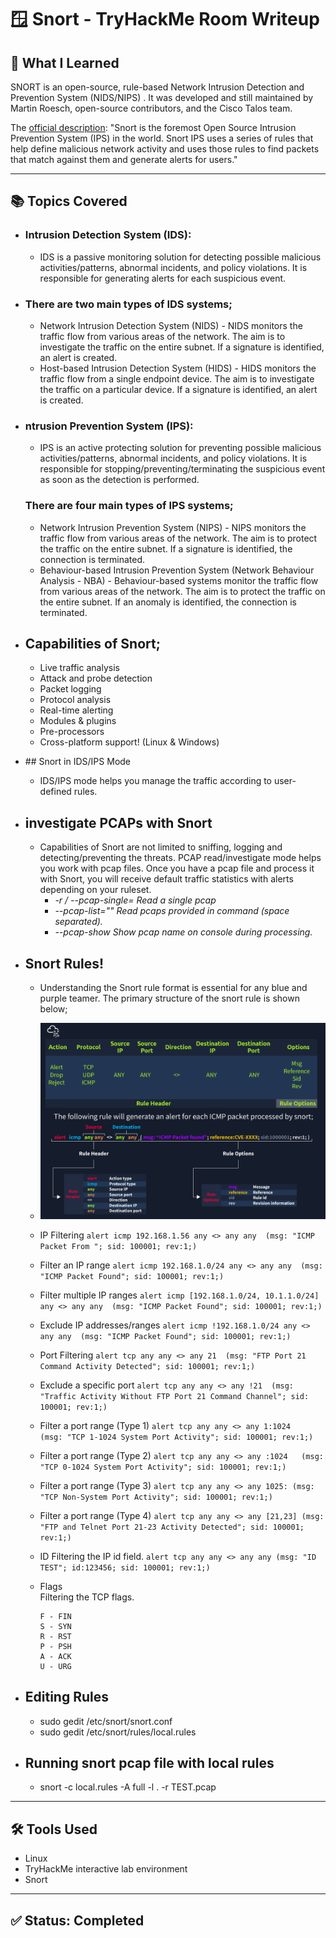 # 🪟 Snort - TryHackMe Room Writeup

## 🧠 What I Learned

SNORT is an open-source, rule-based Network Intrusion Detection and Prevention System (NIDS/NIPS) . It was developed and still maintained by Martin Roesch, open-source contributors, and the Cisco Talos team. 

The [official description](https://www.snort.org/): "Snort is the foremost Open Source Intrusion Prevention System (IPS) in the world. Snort IPS uses a series of rules that help define malicious network activity and uses those rules to find packets that match against them and generate alerts for users."

---

## 📚 Topics Covered

- ### Intrusion Detection System (IDS):
  - IDS is a passive monitoring solution for detecting possible malicious activities/patterns, abnormal incidents, and policy violations. It is responsible for generating alerts for each suspicious event. 

- ### There are two main types of IDS systems;

  - Network Intrusion Detection System (NIDS) - NIDS monitors the traffic flow from various areas of the network. The aim is to investigate the traffic on the entire subnet. If a signature is identified, an alert is created.
  - Host-based Intrusion Detection System (HIDS) - HIDS monitors the traffic flow from a single endpoint device. The aim is to investigate the traffic on a particular device. If a signature is identified, an alert is created.

- ### ntrusion Prevention System (IPS):
  
  - IPS is an active protecting solution for preventing possible malicious activities/patterns, abnormal incidents, and policy violations. It is responsible for stopping/preventing/terminating the suspicious event as soon as the detection is performed.

  ### There are four main types of IPS systems;

  - Network Intrusion Prevention System (NIPS) - NIPS monitors the traffic flow from various areas of the network. The aim is to protect the traffic on the entire subnet. If a signature is identified, the connection is terminated.
  - Behaviour-based Intrusion Prevention System (Network Behaviour Analysis - NBA) - Behaviour-based systems monitor the traffic flow from various areas of the network. The aim is to protect the traffic on the entire subnet. If an anomaly is identified, the connection is terminated.

- ## Capabilities of Snort;

  - Live traffic analysis
  - Attack and probe detection
  - Packet logging
  - Protocol analysis
  - Real-time alerting
  - Modules & plugins
  - Pre-processors
  - Cross-platform support! (Linux & Windows)

- ##﻿ Snort in IDS/IPS Mode
  - IDS/IPS mode helps you manage the traffic according to user-defined rules.
- ## investigate PCAPs with Snort
  - Capabilities of Snort are not limited to sniffing, logging and detecting/preventing the threats. PCAP read/investigate mode helps you work with pcap files. Once you have a pcap file and process it with Snort, you will receive default traffic statistics with alerts depending on your ruleset.
    - *-r / --pcap-single=	Read a single pcap*
    - *--pcap-list=""	Read pcaps provided in command (space separated).*
    - *--pcap-show	Show pcap name on console during processing.*
- ## Snort Rules!
  - Understanding the Snort rule format is essential for any blue and purple teamer.  The primary structure of the snort rule is shown below;
  - ![Snort Rules](../../images/Snort/Snort-Rules.png)
  - IP Filtering	`alert icmp 192.168.1.56 any <> any any  (msg: "ICMP Packet From "; sid: 100001; rev:1;)`
  - Filter an IP range	`alert icmp 192.168.1.0/24 any <> any any  (msg: "ICMP Packet Found"; sid: 100001; rev:1;)`
  - Filter multiple IP ranges	`alert icmp [192.168.1.0/24, 10.1.1.0/24] any <> any any  (msg: "ICMP Packet Found"; sid: 100001; rev:1;)`
  - Exclude IP addresses/ranges  `alert icmp !192.168.1.0/24 any <> any any  (msg: "ICMP Packet Found"; sid: 100001; rev:1;)`
  - Port Filtering  `alert tcp any any <> any 21  (msg: "FTP Port 21 Command Activity Detected"; sid: 100001; rev:1;)`
  - Exclude a specific port  `alert tcp any any <> any !21  (msg: "Traffic Activity Without FTP Port 21 Command Channel"; sid: 100001; rev:1;)`
  - Filter a port range (Type 1)  `alert tcp any any <> any 1:1024   (msg: "TCP 1-1024 System Port Activity"; sid: 100001; rev:1;)`
  - Filter a port range (Type 2)  `alert tcp any any <> any :1024   (msg: "TCP 0-1024 System Port Activity"; sid: 100001; rev:1;)`
  - Filter a port range (Type 3)  `alert tcp any any <> any 1025: (msg: "TCP Non-System Port Activity"; sid: 100001; rev:1;)`
  - Filter a port range (Type 4)  `alert tcp any any <> any [21,23] (msg: "FTP and Telnet Port 21-23 Activity Detected"; sid: 100001; rev:1;)`
  - ID	Filtering the IP id field.  `alert tcp any any <> any any (msg: "ID TEST"; id:123456; sid: 100001; rev:1;)`
  - Flags	
      Filtering the TCP flags.

        F - FIN
        S - SYN
        R - RST
        P - PSH
        A - ACK
        U - URG
- ## Editing Rules
    - sudo gedit /etc/snort/snort.conf
    - sudo gedit /etc/snort/rules/local.rules
- ## Running snort pcap file with local rules
    - snort -c local.rules -A full -l . -r TEST.pcap 
---

## 🛠️ Tools Used

- Linux
- TryHackMe interactive lab environment
- Snort

---

## ✅ Status: Completed
